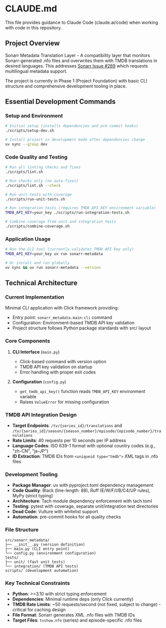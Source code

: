 # CLAUDE.md

This file provides guidance to Claude Code (claude.ai/code) when working with code in this repository.

## Project Overview

Sonarr Metadata Translation Layer - A compatibility layer that monitors Sonarr-generated .nfo files and overwrites them with TMDB translations in desired languages. This addresses [Sonarr Issue #269](https://github.com/Sonarr/Sonarr/issues/269) which requests multilingual metadata support.

The project is currently in Phase 1 (Project Foundation) with basic CLI structure and comprehensive development tooling in place.

## Essential Development Commands

### Setup and Environment
```bash
# Initial setup (installs dependencies and pre-commit hooks)
./scripts/setup-dev.sh

# Install project in development mode after dependencies change
uv sync --group dev
```

### Code Quality and Testing
```bash
# Run all linting checks and fixes
./scripts/lint.sh

# Run checks only (no auto-fixes)
./scripts/lint.sh --check

# Run unit tests with coverage
./scripts/run-unit-tests.sh

# Run integration tests (requires TMDB_API_KEY environment variable)
TMDB_API_KEY=your_key ./scripts/run-integration-tests.sh

# Combine coverage from unit and integration tests
./scripts/combine-coverage.sh
```

### Application Usage
```bash
# Run the CLI tool (currently validates TMDB API key only)
TMDB_API_KEY=your_key uv run sonarr-metadata

# Or install and run globally
uv sync && uv run sonarr-metadata --version
```

## Technical Architecture

### Current Implementation
Minimal CLI application with Click framework providing:
- Entry point: `sonarr_metadata.main:cli` command
- Configuration: Environment-based TMDB API key validation
- Project structure follows Python package standards with src/ layout

### Core Components
1. **CLI Interface** (`main.py`)
   - Click-based command with version option
   - TMDB API key validation on startup
   - Error handling with proper exit codes

2. **Configuration** (`config.py`)
   - `get_tmdb_api_key()` function reads `TMDB_API_KEY` environment variable
   - Raises `ValueError` for missing configuration

### TMDB API Integration Design
- **Target Endpoints**: `/tv/{series_id}/translations` and `/tv/{series_id}/season/{season_number}/episode/{episode_number}/translations`
- **Rate Limits**: 40 requests per 10 seconds per IP address
- **Language Codes**: ISO 639-1 format with optional country codes (e.g., "zh-CN", "ja-JP")
- **ID Extraction**: TMDB IDs from `<uniqueid type="tmdb">` XML tags in .nfo files

### Development Tooling
- **Package Manager**: uv with pyproject.toml dependency management
- **Code Quality**: Black (line-length: 88), Ruff (E/W/F/I/B/C4/UP rules), MyPy (strict typing)
- **Architecture**: Tach module dependency enforcement with tach.toml
- **Testing**: pytest with coverage, separate unit/integration test directories
- **Dead Code**: Vulture with whitelist support
- **Automation**: pre-commit hooks for all quality checks

### File Structure
```
src/sonarr_metadata/
├── __init__.py (version definition)
├── main.py (CLI entry point)
└── config.py (environment configuration)
tests/
├── unit/ (fast unit tests)
└── integration/ (TMDB API tests)
scripts/ (development automation)
```

### Key Technical Constraints
- **Python**: >=3.10 with strict typing enforcement
- **Dependencies**: Minimal runtime deps (only Click currently)
- **TMDB Rate Limits**: ~50 requests/second (not fixed, subject to change) - critical for caching design
- **File Format**: Sonarr generates XML .nfo files with TMDB IDs
- **Target Files**: `tvshow.nfo` (series) and episode-specific .nfo files
